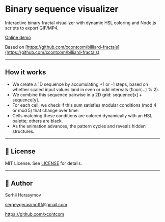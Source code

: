 # Binary sequence visualizer
Interactive binary fractal visualizer with dynamic HSL coloring and Node.js scripts to export GIF/MP4.

[Online demo](https://xcont.com/binarypattern/fractal_dynamic_45_color.html)

Based on [https://github.com/xcontcom/billiard-fractals](https://github.com/xcontcom/billiard-fractals)

---

## How it works

* We create a 1D sequence by accumulating +1 or -1 steps, based on whether scaled input values land in even or odd intervals (floor(...) % 2).
* We combine this sequence pairwise in a 2D grid: sequence[x] + sequence[y].
* For each cell, we check if this sum satisfies modular conditions (mod 4 or mod 5) that change over time.
* Cells matching these conditions are colored dynamically with an HSL palette; others are black.
* As the animation advances, the pattern cycles and reveals hidden structures.

---

## 📄 License

MIT License. See [LICENSE](LICENSE) for details.

---

## 👤 Author

Serhii Herasymov  

sergeygerasimofff@gmail.com  

https://github.com/xcontcom
